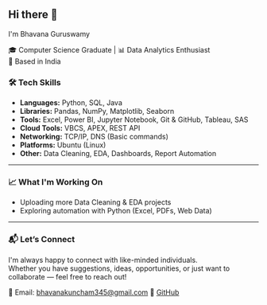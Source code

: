## Hi there 👋

I'm Bhavana Guruswamy

🎓 Computer Science Graduate | 📊 Data Analytics Enthusiast  
📍 Based in India 


### 🛠️ Tech Skills
- **Languages:** Python, SQL, Java  
- **Libraries:** Pandas, NumPy, Matplotlib, Seaborn  
- **Tools:** Excel, Power BI, Jupyter Notebook, Git & GitHub, Tableau, SAS  
- **Cloud Tools:** VBCS, APEX, REST API  
- **Networking:** TCP/IP, DNS (Basic commands)  
- **Platforms:** Ubuntu (Linux)
- **Other:** Data Cleaning, EDA, Dashboards, Report Automation  

---

### 📈 What I'm Working On
- Uploading more Data Cleaning & EDA projects  
- Exploring automation with Python (Excel, PDFs, Web Data)  

---

### 📬 Let’s Connect
I'm always happy to connect with like-minded individuals.  
Whether you have suggestions, ideas, opportunities, or just want to collaborate — feel free to reach out!  

📧 Email: bhavanakuncham345@gmail.com
🔗 [GitHub](https://github.com/Bhavanaguruswamy)
